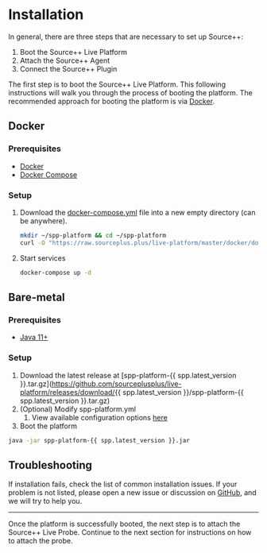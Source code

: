 # Installation

In general, there are three steps that are necessary to set up Source++:

1. Boot the Source++ Live Platform
1. Attach the Source++ Agent
1. Connect the Source++ Plugin

The first step is to boot the Source++ Live Platform. This following instructions will walk you through the process of booting the platform. The recommended approach for booting the platform is via [Docker](#docker).

## Docker

### Prerequisites

- [Docker](https://docs.docker.com/get-docker/)
- [Docker Compose](https://docs.docker.com/compose/install/)

### Setup

1. Download the [docker-compose.yml](https://github.com/sourceplusplus/live-platform/blob/master/docker/docker-compose.yml) file into a new empty directory (can be anywhere).

    ```sh
    mkdir ~/spp-platform && cd ~/spp-platform
    curl -O "https://raw.sourceplus.plus/live-platform/master/docker/docker-compose.yml"
    ```

2. Start services

    ```sh
    docker-compose up -d
    ```

## Bare-metal

### Prerequisites

- [Java 11+](https://www.oracle.com/java/technologies/downloads/)

### Setup

1. Download the latest release at [spp-platform-{{ spp.latest_version }}.tar.gz](https://github.com/sourceplusplus/live-platform/releases/download/{{ spp.latest_version }}/spp-platform-{{ spp.latest_version }}.tar.gz)
2. (Optional) Modify spp-platform.yml
    1. View available configuration options [here](http://127.0.0.1:8000/implementation/tools/platform/configuration/)
3. Boot the platform
```sh
java -jar spp-platform-{{ spp.latest_version }}.jar
```

## Troubleshooting

If installation fails, check the list of common installation issues. If your problem is not listed, please open a new issue or discussion on [GitHub](https://github.com/sourceplusplus/live-platform), and we will try to help you.

---

Once the platform is successfully booted, the next step is to attach the Source++ Live Probe. Continue to the next section for instructions on how to attach the probe.
